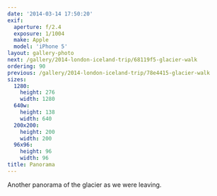 ```yaml
---
date: '2014-03-14 17:50:20'
exif:
  aperture: f/2.4
  exposure: 1/1004
  make: Apple
  model: 'iPhone 5'
layout: gallery-photo
next: /gallery/2014-london-iceland-trip/68119f5-glacier-walk
ordering: 90
previous: /gallery/2014-london-iceland-trip/78e4415-glacier-walk
sizes:
  1280:
    height: 276
    width: 1280
  640w:
    height: 138
    width: 640
  200x200:
    height: 200
    width: 200
  96x96:
    height: 96
    width: 96
title: Panorama
---
```


Another panorama of the glacier as we were leaving.
